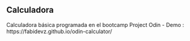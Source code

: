 <h2>Calculadora</h2>
<p> Calculadora básica programada en el bootcamp Project Odin - Demo : https://fabidevz.github.io/odin-calculator/</p>
